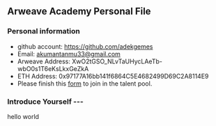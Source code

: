 ## Arweave Academy Personal File

### Personal information

- github account: https://github.com/adekgemes
- Email: akumantanmu33@gmail.com
- Arweave Address: XwO2tGSO_NLvTaUHycLAeTb-wbO0s1T6eKsLkxGeZkA
- ETH Address: 0x97177A16bb141f6864C5E4682499D69C2A8114E9
- Please finish this [form](https://docs.google.com/forms/d/e/1FAIpQLSfWA5fIIcBgmRppm3jNz5vmf9Mai_QMVil-2pO4r7YKn_Zhtw/viewform?usp=sf_link) to join in the talent pool.

### Introduce Yourself  ---

hello world